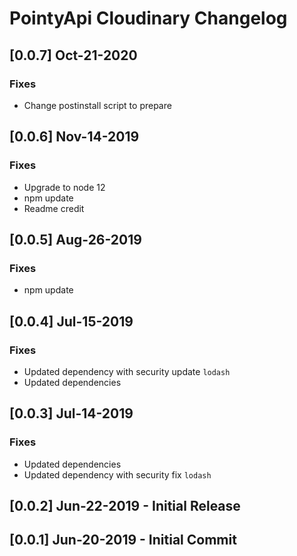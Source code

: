 # PointyApi Cloudinary Changelog

## [0.0.7] Oct-21-2020

### Fixes
- Change postinstall script to prepare

## [0.0.6] Nov-14-2019

### Fixes
- Upgrade to node 12
- npm update
- Readme credit

## [0.0.5] Aug-26-2019

### Fixes
- npm update

## [0.0.4] Jul-15-2019

### Fixes
- Updated dependency with security update `lodash`
- Updated dependencies

## [0.0.3] Jul-14-2019

### Fixes
- Updated dependencies
- Updated dependency with security fix `lodash`

## [0.0.2] Jun-22-2019 - Initial Release

## [0.0.1] Jun-20-2019 - Initial Commit

